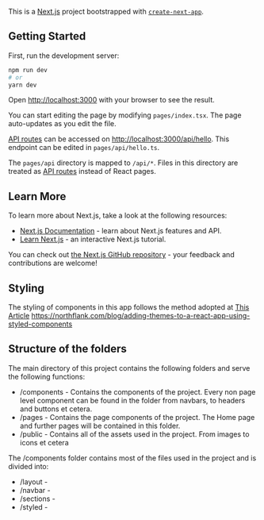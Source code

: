 This is a [Next.js](https://nextjs.org/) project bootstrapped with [`create-next-app`](https://github.com/vercel/next.js/tree/canary/packages/create-next-app).

## Getting Started

First, run the development server:

```bash
npm run dev
# or
yarn dev
```

Open [http://localhost:3000](http://localhost:3000) with your browser to see the result.

You can start editing the page by modifying `pages/index.tsx`. The page auto-updates as you edit the file.

[API routes](https://nextjs.org/docs/api-routes/introduction) can be accessed on [http://localhost:3000/api/hello](http://localhost:3000/api/hello). This endpoint can be edited in `pages/api/hello.ts`.

The `pages/api` directory is mapped to `/api/*`. Files in this directory are treated as [API routes](https://nextjs.org/docs/api-routes/introduction) instead of React pages.

## Learn More

To learn more about Next.js, take a look at the following resources:

- [Next.js Documentation](https://nextjs.org/docs) - learn about Next.js features and API.
- [Learn Next.js](https://nextjs.org/learn) - an interactive Next.js tutorial.

You can check out [the Next.js GitHub repository](https://github.com/vercel/next.js/) - your feedback and contributions are welcome!

## Styling

The styling of components in this app follows the method adopted at [This Article](https://alanbsmith.medium.com/structuring-our-styled-components-part-i-2bf21fa64b28)
https://northflank.com/blog/adding-themes-to-a-react-app-using-styled-components


## Structure of the folders
The main directory of this project contains the following folders and serve the following functions:

- /components - Contains the components of the project. Every non page level component can be found in the folder from navbars, to headers and buttons et cetera. 
- /pages - Contains the page components of the project. The Home page and further pages will be contained in this folder. 
- /public - Contains all of the assets used in the project. From images to icons et cetera

The /components folder contains most of the files used in the project and is divided into:
- /layout - 
- /navbar - 
- /sections - 
- /styled -



